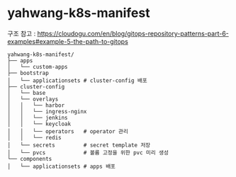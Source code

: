 # yahwang-k8s-manifest

구조 참고 : https://cloudogu.com/en/blog/gitops-repository-patterns-part-6-examples#example-5-the-path-to-gitops

```
yahwang-k8s-manifest/
├── apps   
│   └── custom-apps
├── bootstrap
│   └── applicationsets # cluster-config 배포
├── cluster-config
│   └── base
│   └── overlays
│   │   └── harbor
│   │   └── ingress-nginx
│   │   └── jenkins
│   │   └── keycloak
│   │   └── operators   # operator 관리
│   │   └── redis
│   └── secrets         # secret template 저장
│   └── pvcs            # 볼륨 고정을 위한 pvc 미리 생성
└── components
│   └── applicationsets # apps 배포
```